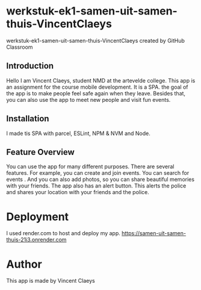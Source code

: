 # werkstuk-ek1-samen-uit-samen-thuis-VincentClaeys
werkstuk-ek1-samen-uit-samen-thuis-VincentClaeys created by GitHub Classroom

## Introduction
Hello I am Vincent Claeys, student NMD at the artevelde college. This app is an assignment for the course mobile development. It is a SPA. the goal of the app is to make people feel safe again when they leave. Besides that, you can also use the app to meet new people and visit fun events.
## Installation
I made tis SPA with parcel, ESLint, NPM & NVM and Node.
## Feature Overview
You can use the app for many different purposes. There are several features. For example, you can create and join events. You can search for events . And you can also add photos, so you can share beautiful memories with your friends. The app also has an alert button. This alerts the police and shares your location with your friends and the police.
# Deployment
I used render.com to host and deploy my app.
https://samen-uit-samen-thuis-21i3.onrender.com
# Author
This app is made by Vincent Claeys

